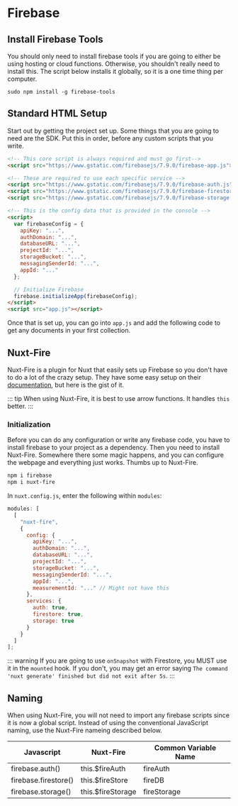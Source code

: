 # Firebase

## Install Firebase Tools

You should only need to install firebase tools if you are going to either be using hosting or cloud functions. Otherwise, you shouldn't really need to install this. The script below installs it globally, so it is a one time thing per computer.

```
sudo npm install -g firebase-tools
```

## Standard HTML Setup

Start out by getting the project set up. Some things that you are going to need are the SDK. Put this in order, before any custom scripts that you write.

```html
<!-- This core script is always required and must go first-->
<script src="https://www.gstatic.com/firebasejs/7.9.0/firebase-app.js"></script>

<!-- These are required to use each specific service -->
<script src="https://www.gstatic.com/firebasejs/7.9.0/firebase-auth.js"></script>
<script src="https://www.gstatic.com/firebasejs/7.9.0/firebase-firestore.js"></script>
<script src="https://www.gstatic.com/firebasejs/7.9.0/firebase-storage.js"></script>

<!-- This is the config data that is provided in the console -->
<script>
  var firebaseConfig = {
    apiKey: "...",
    authDomain: "...",
    databaseURL: "...",
    projectId: "...",
    storageBucket: "...",
    messagingSenderId: "...",
    appId: "..."
  };

  // Initialize Firebase
  firebase.initializeApp(firebaseConfig);
</script>
<script src="app.js"></script>
```

Once that is set up, you can go into `app.js` and add the following code to get any documents in your first collection.

## Nuxt-Fire

Nuxt-Fire is a plugin for Nuxt that easily sets up Firebase so you don't have to do a lot of the crazy setup. They have some easy setup on their [documentation](https://nuxtfire.netlify.com/), but here is the gist of it.

::: tip
When using Nuxt-Fire, it is best to use arrow functions. It handles `this` better.
:::

### Initialization

Before you can do any configuration or write any firebase code, you have to install firebase to your project as a dependency. Then you need to install Nuxt-Fire. Somewhere there some magic happens, and you can configure the webpage and everything just works. Thumbs up to Nuxt-Fire.

```bash
npm i firebase
npm i nuxt-fire
```

In `nuxt.config.js`, enter the following within `modules`:

```js
modules: [
  [
    "nuxt-fire",
    {
      config: {
        apiKey: "...",
        authDomain: "...",
        databaseURL: "...",
        projectId: "...",
        storageBucket: "...",
        messagingSenderId: "...",
        appId: "...",
        measurementId: "..." // Might not have this
      },
      services: {
        auth: true,
        firestore: true,
        storage: true
      }
    }
  ]
];
```

::: warning
If you are going to use `onSnapshot` with Firestore, you MUST use it in the `mounted` hook. If you don't, you may get an error saying `The command 'nuxt generate' finished but did not exit after 5s`.
:::

## Naming

When using Nuxt-Fire, you will not need to import any firebase scripts since it is now a global script. Instead of using the conventional JavaScript naming, use the Nuxt-Fire nameing described below.

| Javascript           | Nuxt-Fire          | Common Variable Name |
| -------------------- | ------------------ | -------------------- |
| firebase.auth()      | this.\$fireAuth    | fireAuth             |
| firebase.firestore() | this.\$fireStore   | fireDB               |
| firebase.storage()   | this.\$fireStorage | fireStorage          |
